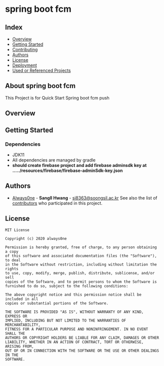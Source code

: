 # spring boot fcm
## Index
  - [Overview](#overview) 
  - [Getting Started](#getting-started)
  - [Contributing](#contributing)
  - [Authors](#authors)
  - [License](#license)
  - [Deployment](#deployment)
  - [Used or Referenced Projects](Used-or-Referenced-Projects)

## About spring boot fcm
This Project is for Quick Start Spring boot fcm push 

## Overview
## Getting Started
### Dependencies
- JDK11
- All dependencies are managed by gradle
- **should create firebase project and add firebase adminsdk key at ...../resources/firebase/firebase-adminSdk-key.json**

## Authors
  - [Always0ne](https://github.com/Always0ne) - **SangIl Hwang** - <si8363@soongsil.ac.kr>
See also the list of [contributors](https://github.com/always0ne/SpringBootRestApiTemplate/contributors)
who participated in this project.

## License
```
MIT License

Copyright (c) 2020 always0ne

Permission is hereby granted, free of charge, to any person obtaining a copy
of this software and associated documentation files (the "Software"), to deal
in the Software without restriction, including without limitation the rights
to use, copy, modify, merge, publish, distribute, sublicense, and/or sell
copies of the Software, and to permit persons to whom the Software is
furnished to do so, subject to the following conditions:

The above copyright notice and this permission notice shall be included in all
copies or substantial portions of the Software.

THE SOFTWARE IS PROVIDED "AS IS", WITHOUT WARRANTY OF ANY KIND, EXPRESS OR
IMPLIED, INCLUDING BUT NOT LIMITED TO THE WARRANTIES OF MERCHANTABILITY,
FITNESS FOR A PARTICULAR PURPOSE AND NONINFRINGEMENT. IN NO EVENT SHALL THE
AUTHORS OR COPYRIGHT HOLDERS BE LIABLE FOR ANY CLAIM, DAMAGES OR OTHER
LIABILITY, WHETHER IN AN ACTION OF CONTRACT, TORT OR OTHERWISE, ARISING FROM,
OUT OF OR IN CONNECTION WITH THE SOFTWARE OR THE USE OR OTHER DEALINGS IN THE
SOFTWARE.
```
